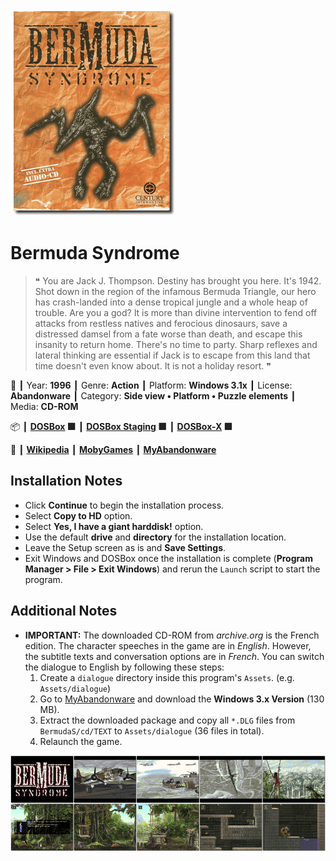 ![](Thumbnail.png "application-thumbnail")

# Bermuda Syndrome

> ❝ You are Jack J. Thompson. Destiny has brought you here. It's 1942. Shot down in the region of the infamous Bermuda Triangle, our hero has crash-landed into a dense tropical jungle and a whole heap of trouble. Are you a god? It is more than divine intervention to fend off attacks from restless natives and ferocious dinosaurs, save a distressed damsel from a fate worse than death, and escape this insanity to return home. There's no time to party. Sharp reflexes and lateral thinking are essential if Jack is to escape from this land that time doesn't even know about. It is not a holiday resort. ❞
>

📌 ┃ Year: **1996** ┃ Genre: **Action** ┃ Platform: **Windows 3.1x** ┃ License: **Abandonware** ┃ Category: **Side view • Platform • Puzzle elements** ┃ Media: **CD-ROM** 

📦 ┃ **[DOSBox](https://www.dosbox.com/) 🟩** ┃ **[DOSBox Staging](https://dosbox-staging.github.io/) 🟩** ┃ **[DOSBox-X](https://dosbox-x.com/) 🟩** 

📎 ┃ **[Wikipedia](https://en.wikipedia.org/wiki/Bermuda_Syndrome)** ┃ **[MobyGames](https://www.mobygames.com/game/624/bermuda-syndrome/)** ┃ **[MyAbandonware](https://www.myabandonware.com/game/bermuda-syndrome-a3u)** 

## Installation Notes
- Click **Continue** to begin the installation process.
- Select **Copy to HD** option.
- Select **Yes, I have a giant harddisk!** option.
- Use the default **drive** and **directory** for the installation location.
- Leave the Setup screen as is and **Save Settings**.
- Exit Windows and DOSBox once the installation is complete (**Program Manager > File > Exit Windows**) and rerun the `Launch` script to start the program.

## Additional Notes
- **IMPORTANT:** The downloaded CD-ROM from *archive.org* is the French edition. The character speeches in the game are in *English*. However, the subtitle texts and conversation options are in *French*. You can switch the dialogue to English by following these steps:
  1. Create a `dialogue` directory inside this program's `Assets`. (e.g. `Assets/dialogue`)
  2. Go to [MyAbandonware](https://www.myabandonware.com/game/bermuda-syndrome-a3u) and download the **Windows 3.x Version** (130 MB).
  3. Extract the downloaded package and copy all `*.DLG` files from `BermudaS/cd/TEXT` to `Assets/dialogue` (36 files in total).
  4. Relaunch the game.

![](Montage.png "Bermuda Syndrome")

